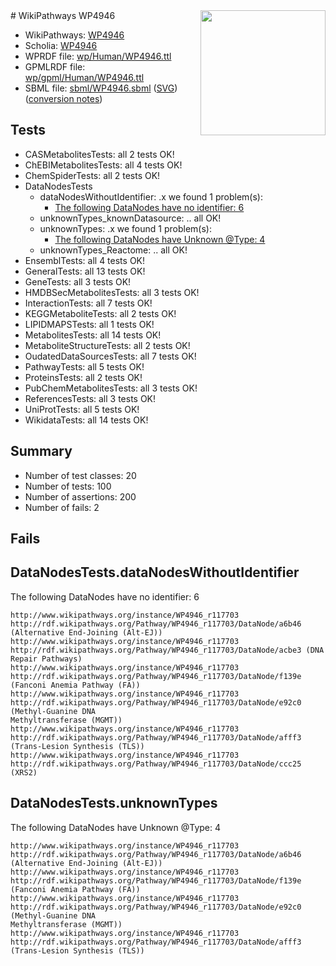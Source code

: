 <img style="float: right; width: 200px" src="../logo.png" />
# WikiPathways WP4946

* WikiPathways: [WP4946](https://identifiers.org/wikipathways:WP4946)
* Scholia: [WP4946](https://scholia.toolforge.org/wikipathways/WP4946)
* WPRDF file: [wp/Human/WP4946.ttl](../wp/Human/WP4946.ttl)
* GPMLRDF file: [wp/gpml/Human/WP4946.ttl](../wp/gpml/Human/WP4946.ttl)
* SBML file: [sbml/WP4946.sbml](../sbml/WP4946.sbml) ([SVG](../sbml/WP4946.svg)) ([conversion notes](../sbml/WP4946.txt))

## Tests
* CASMetabolitesTests: all 2 tests OK!
* ChEBIMetabolitesTests: all 4 tests OK!
* ChemSpiderTests: all 2 tests OK!
* DataNodesTests
    * dataNodesWithoutIdentifier: .x we found 1 problem(s):
        * [The following DataNodes have no identifier: 6](#d2d32fa5)
    * unknownTypes_knownDatasource: .. all OK!
    * unknownTypes: .x we found 1 problem(s):
        * [The following DataNodes have Unknown @Type: 4](#839973e2)
    * unknownTypes_Reactome: .. all OK!
* EnsemblTests: all 4 tests OK!
* GeneralTests: all 13 tests OK!
* GeneTests: all 3 tests OK!
* HMDBSecMetabolitesTests: all 3 tests OK!
* InteractionTests: all 7 tests OK!
* KEGGMetaboliteTests: all 2 tests OK!
* LIPIDMAPSTests: all 1 tests OK!
* MetabolitesTests: all 14 tests OK!
* MetaboliteStructureTests: all 2 tests OK!
* OudatedDataSourcesTests: all 7 tests OK!
* PathwayTests: all 5 tests OK!
* ProteinsTests: all 2 tests OK!
* PubChemMetabolitesTests: all 3 tests OK!
* ReferencesTests: all 3 tests OK!
* UniProtTests: all 5 tests OK!
* WikidataTests: all 14 tests OK!


## Summary

* Number of test classes: 20
* Number of tests: 100
* Number of assertions: 200
* Number of fails: 2

## Fails

<a name="d2d32fa5" />

## DataNodesTests.dataNodesWithoutIdentifier

The following DataNodes have no identifier: 6
```
http://www.wikipathways.org/instance/WP4946_r117703 http://rdf.wikipathways.org/Pathway/WP4946_r117703/DataNode/a6b46 (Alternative End-Joining (Alt-EJ))
http://www.wikipathways.org/instance/WP4946_r117703 http://rdf.wikipathways.org/Pathway/WP4946_r117703/DataNode/acbe3 (DNA Repair Pathways)
http://www.wikipathways.org/instance/WP4946_r117703 http://rdf.wikipathways.org/Pathway/WP4946_r117703/DataNode/f139e (Fanconi Anemia Pathway (FA))
http://www.wikipathways.org/instance/WP4946_r117703 http://rdf.wikipathways.org/Pathway/WP4946_r117703/DataNode/e92c0 (Methyl-Guanine DNA 
Methyltransferase (MGMT))
http://www.wikipathways.org/instance/WP4946_r117703 http://rdf.wikipathways.org/Pathway/WP4946_r117703/DataNode/afff3 (Trans-Lesion Synthesis (TLS))
http://www.wikipathways.org/instance/WP4946_r117703 http://rdf.wikipathways.org/Pathway/WP4946_r117703/DataNode/ccc25 (XRS2)
```

<a name="839973e2" />

## DataNodesTests.unknownTypes

The following DataNodes have Unknown @Type: 4
```
http://www.wikipathways.org/instance/WP4946_r117703 http://rdf.wikipathways.org/Pathway/WP4946_r117703/DataNode/a6b46 (Alternative End-Joining (Alt-EJ))
http://www.wikipathways.org/instance/WP4946_r117703 http://rdf.wikipathways.org/Pathway/WP4946_r117703/DataNode/f139e (Fanconi Anemia Pathway (FA))
http://www.wikipathways.org/instance/WP4946_r117703 http://rdf.wikipathways.org/Pathway/WP4946_r117703/DataNode/e92c0 (Methyl-Guanine DNA 
Methyltransferase (MGMT))
http://www.wikipathways.org/instance/WP4946_r117703 http://rdf.wikipathways.org/Pathway/WP4946_r117703/DataNode/afff3 (Trans-Lesion Synthesis (TLS))
```


